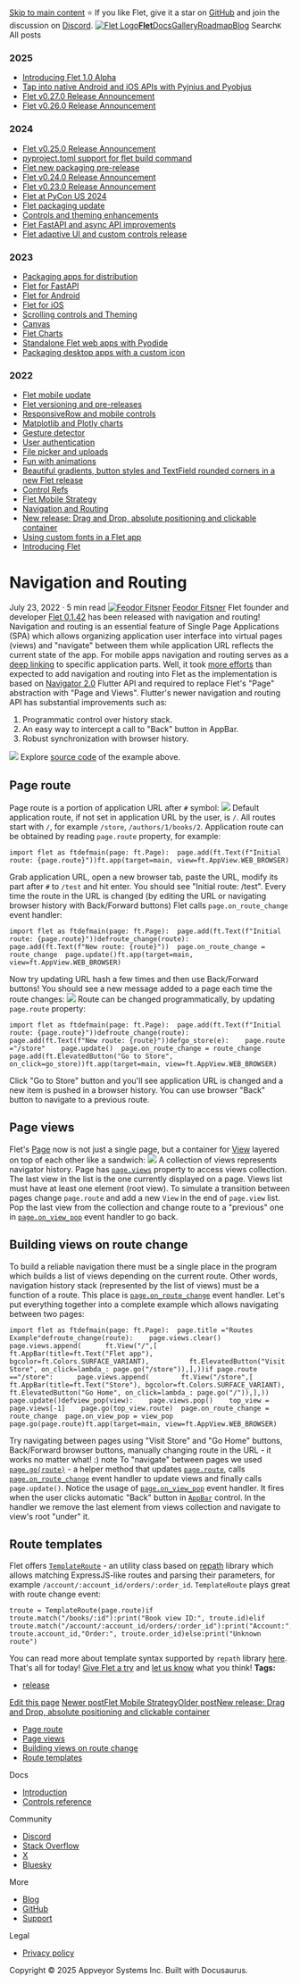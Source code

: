 [Skip to main content](https://flet.dev/blog/navigation-and-routing/#__docusaurus_skipToContent_fallback)
⭐️ If you like Flet, give it a star on [GitHub](https://github.com/flet-dev/flet) and join the discussion on [Discord](https://discord.gg/dzWXP8SHG8).
[![Flet Logo](https://flet.dev/img/logo.svg)**Flet**](https://flet.dev/)[Docs](https://flet.dev/docs/)[Gallery](https://flet.dev/gallery)[Roadmap](https://flet.dev/roadmap)[Blog](https://flet.dev/blog)
[](https://github.com/flet-dev/flet)
Search`K`
All posts
### 2025
  * [Introducing Flet 1.0 Alpha](https://flet.dev/blog/introducing-flet-1-0-alpha)
  * [Tap into native Android and iOS APIs with Pyjnius and Pyobjus](https://flet.dev/blog/tap-into-native-android-and-ios-apis-with-Pyjnius-and-pyobjus)
  * [Flet v0.27.0 Release Announcement](https://flet.dev/blog/flet-v-0-27-release-announcement)
  * [Flet v0.26.0 Release Announcement](https://flet.dev/blog/flet-v-0-26-release-announcement)


### 2024
  * [Flet v0.25.0 Release Announcement](https://flet.dev/blog/flet-v-0-25-release-announcement)
  * [pyproject.toml support for flet build command](https://flet.dev/blog/pyproject-toml-support-for-flet-build-command)
  * [Flet new packaging pre-release](https://flet.dev/blog/flet-new-packaging-pre-release)
  * [Flet v0.24.0 Release Announcement](https://flet.dev/blog/flet-v-0-24-release-announcement)
  * [Flet v0.23.0 Release Announcement](https://flet.dev/blog/flet-v-0-23-release-announcement)
  * [Flet at PyCon US 2024](https://flet.dev/blog/flet-at-pycon-us-2024)
  * [Flet packaging update](https://flet.dev/blog/flet-packaging-update)
  * [Controls and theming enhancements](https://flet.dev/blog/controls-and-theming-enhancements)
  * [Flet FastAPI and async API improvements](https://flet.dev/blog/flet-fastapi-and-async-api-improvements)
  * [Flet adaptive UI and custom controls release](https://flet.dev/blog/flet-adaptive-and-custom-controls)


### 2023
  * [Packaging apps for distribution](https://flet.dev/blog/packaging-apps-for-distribution)
  * [Flet for FastAPI](https://flet.dev/blog/flet-for-fastapi)
  * [Flet for Android](https://flet.dev/blog/flet-for-android)
  * [Flet for iOS](https://flet.dev/blog/flet-for-ios)
  * [Scrolling controls and Theming](https://flet.dev/blog/scrolling-controls-and-theming)
  * [Canvas](https://flet.dev/blog/canvas)
  * [Flet Charts](https://flet.dev/blog/flet-charts)
  * [Standalone Flet web apps with Pyodide](https://flet.dev/blog/standalone-flet-web-apps-with-pyodide)
  * [Packaging desktop apps with a custom icon](https://flet.dev/blog/packaging-desktop-apps-with-custom-icon)


### 2022
  * [Flet mobile update](https://flet.dev/blog/flet-mobile-update)
  * [Flet versioning and pre-releases](https://flet.dev/blog/flet-versioning-and-pre-releases)
  * [ResponsiveRow and mobile controls](https://flet.dev/blog/responsive-row-and-mobile-controls)
  * [Matplotlib and Plotly charts](https://flet.dev/blog/matplotlib-and-plotly-charts)
  * [Gesture detector](https://flet.dev/blog/gesture-detector)
  * [User authentication](https://flet.dev/blog/user-authentication)
  * [File picker and uploads](https://flet.dev/blog/file-picker-and-uploads)
  * [Fun with animations](https://flet.dev/blog/fun-with-animations)
  * [Beautiful gradients, button styles and TextField rounded corners in a new Flet release](https://flet.dev/blog/gradients-button-textfield-styles)
  * [Control Refs](https://flet.dev/blog/control-refs)
  * [Flet Mobile Strategy](https://flet.dev/blog/flet-mobile-strategy)
  * [Navigation and Routing](https://flet.dev/blog/navigation-and-routing)
  * [New release: Drag and Drop, absolute positioning and clickable container](https://flet.dev/blog/drag-and-drop-release)
  * [Using custom fonts in a Flet app](https://flet.dev/blog/using-custom-fonts-in-flet-app)
  * [Introducing Flet](https://flet.dev/blog/introducing-flet)


# Navigation and Routing
July 23, 2022 · 5 min read
[![Feodor Fitsner](https://avatars0.githubusercontent.com/u/5041459?s=400&v=4)](ttps://github.com/FeodorFitsner)
[Feodor Fitsner](ttps://github.com/FeodorFitsner)
Flet founder and developer
[](https://github.com/FeodorFitsner "GitHub")[](https://x.com/fletdev "X")
[Flet 0.1.42](https://pypi.org/project/flet/0.1.42/) has been released with navigation and routing!
Navigation and routing is an essential feature of Single Page Applications (SPA) which allows organizing application user interface into virtual pages (views) and "navigate" between them while application URL reflects the current state of the app.
For mobile apps navigation and routing serves as a [deep linking](https://docs.flutter.dev/development/ui/navigation/deep-linking) to specific application parts.
Well, it took [more efforts](https://github.com/flet-dev/flet/pull/95/files) than expected to add navigation and routing into Flet as the implementation is based on [Navigator 2.0](https://medium.com/flutter/learning-flutters-new-navigation-and-routing-system-7c9068155ade) Flutter API and required to replace Flet's "Page" abstraction with "Page and Views". Flutter's newer navigation and routing API has substantial improvements such as:
  1. Programmatic control over history stack.
  2. An easy way to intercept a call to "Back" button in AppBar.
  3. Robust synchronization with browser history.

![](https://flet.dev/img/docs/navigation-routing/routing-app-example.gif)
Explore [source code](https://github.com/flet-dev/examples/blob/main/python/apps/routing-navigation/building-views-on-route-change.py) of the example above.
## Page route[​](https://flet.dev/blog/navigation-and-routing/#page-route "Direct link to Page route")
Page route is a portion of application URL after `#` symbol:
![](https://flet.dev/img/docs/navigation-routing/page-address-route.png)
Default application route, if not set in application URL by the user, is `/`. All routes start with `/`, for example `/store`, `/authors/1/books/2`.
Application route can be obtained by reading `page.route` property, for example:
```
import flet as ftdefmain(page: ft.Page):  page.add(ft.Text(f"Initial route: {page.route}"))ft.app(target=main, view=ft.AppView.WEB_BROWSER)
```

Grab application URL, open a new browser tab, paste the URL, modify its part after `#` to `/test` and hit enter. You should see "Initial route: /test".
Every time the route in the URL is changed (by editing the URL or navigating browser history with Back/Forward buttons) Flet calls `page.on_route_change` event handler:
```
import flet as ftdefmain(page: ft.Page):  page.add(ft.Text(f"Initial route: {page.route}"))defroute_change(route):    page.add(ft.Text(f"New route: {route}"))  page.on_route_change = route_change  page.update()ft.app(target=main, view=ft.AppView.WEB_BROWSER)
```

Now try updating URL hash a few times and then use Back/Forward buttons! You should see a new message added to a page each time the route changes:
![](https://flet.dev/img/docs/navigation-routing/page-route-change-event.gif)
Route can be changed programmatically, by updating `page.route` property:
```
import flet as ftdefmain(page: ft.Page):  page.add(ft.Text(f"Initial route: {page.route}"))defroute_change(route):    page.add(ft.Text(f"New route: {route}"))defgo_store(e):    page.route ="/store"    page.update()  page.on_route_change = route_change  page.add(ft.ElevatedButton("Go to Store", on_click=go_store))ft.app(target=main, view=ft.AppView.WEB_BROWSER)
```

Click "Go to Store" button and you'll see application URL is changed and a new item is pushed in a browser history. You can use browser "Back" button to navigate to a previous route.
## Page views[​](https://flet.dev/blog/navigation-and-routing/#page-views "Direct link to Page views")
Flet's [Page](https://flet.dev/docs/controls/page) now is not just a single page, but a container for [View](https://flet.dev/docs/controls/view) layered on top of each other like a sandwich:
![](https://flet.dev/img/docs/navigation-routing/page-views.svg)
A collection of views represents navigator history. Page has [`page.views`](https://flet.dev/docs/controls/page#views) property to access views collection.
The last view in the list is the one currently displayed on a page. Views list must have at least one element (root view).
To simulate a transition between pages change `page.route` and add a new `View` in the end of `page.view` list.
Pop the last view from the collection and change route to a "previous" one in [`page.on_view_pop`](https://flet.dev/docs/controls/page#on_view_pop) event handler to go back.
## Building views on route change[​](https://flet.dev/blog/navigation-and-routing/#building-views-on-route-change "Direct link to Building views on route change")
To build a reliable navigation there must be a single place in the program which builds a list of views depending on the current route. Other words, navigation history stack (represented by the list of views) must be a function of a route.
This place is [`page.on_route_change`](https://flet.dev/docs/controls/page#on_route_change) event handler.
Let's put everything together into a complete example which allows navigating between two pages:
```
import flet as ftdefmain(page: ft.Page):  page.title ="Routes Example"defroute_change(route):    page.views.clear()    page.views.append(      ft.View("/",[          ft.AppBar(title=ft.Text("Flet app"), bgcolor=ft.Colors.SURFACE_VARIANT),          ft.ElevatedButton("Visit Store", on_click=lambda_: page.go("/store")),],))if page.route =="/store":      page.views.append(        ft.View("/store",[            ft.AppBar(title=ft.Text("Store"), bgcolor=ft.Colors.SURFACE_VARIANT),            ft.ElevatedButton("Go Home", on_click=lambda_: page.go("/")),],))    page.update()defview_pop(view):    page.views.pop()    top_view = page.views[-1]    page.go(top_view.route)  page.on_route_change = route_change  page.on_view_pop = view_pop  page.go(page.route)ft.app(target=main, view=ft.AppView.WEB_BROWSER)
```

Try navigating between pages using "Visit Store" and "Go Home" buttons, Back/Forward browser buttons, manually changing route in the URL - it works no matter what! :)
note
To "navigate" between pages we used [`page.go(route)`](https://flet.dev/docs/controls/page#goroute) - a helper method that updates [`page.route`](https://flet.dev/docs/controls/page#route), calls [`page.on_route_change`](https://flet.dev/docs/controls/page#on_route_change) event handler to update views and finally calls `page.update()`.
Notice the usage of [`page.on_view_pop`](https://flet.dev/docs/controls/page#on_view_pop) event handler. It fires when the user clicks automatic "Back" button in [`AppBar`](https://flet.dev/docs/controls/appbar) control. In the handler we remove the last element from views collection and navigate to view's root "under" it.
## Route templates[​](https://flet.dev/blog/navigation-and-routing/#route-templates "Direct link to Route templates")
Flet offers [`TemplateRoute`](https://github.com/flet-dev/flet/blob/main/sdk/python/packages/flet-core/src/flet_core/template_route.py) - an utility class based on [repath](https://github.com/nickcoutsos/python-repath) library which allows matching ExpressJS-like routes and parsing their parameters, for example `/account/:account_id/orders/:order_id`.
`TemplateRoute` plays great with route change event:
```
troute = TemplateRoute(page.route)if troute.match("/books/:id"):print("Book view ID:", troute.id)elif troute.match("/account/:account_id/orders/:order_id"):print("Account:", troute.account_id,"Order:", troute.order_id)else:print("Unknown route")
```

You can read more about template syntax supported by `repath` library [here](https://github.com/nickcoutsos/python-repath#parameters).
That's all for today!
[Give Flet a try](https://flet.dev/docs) and [let us know](https://discord.gg/dzWXP8SHG8) what you think!
**Tags:**
  * [release](https://flet.dev/blog/tags/release)


[Edit this page](https://github.com/flet-dev/website/edit/main/blog/2022-07-23-navigation-and-routing.md)
[Newer postFlet Mobile Strategy](https://flet.dev/blog/flet-mobile-strategy)[Older postNew release: Drag and Drop, absolute positioning and clickable container](https://flet.dev/blog/drag-and-drop-release)
  * [Page route](https://flet.dev/blog/navigation-and-routing/#page-route)
  * [Page views](https://flet.dev/blog/navigation-and-routing/#page-views)
  * [Building views on route change](https://flet.dev/blog/navigation-and-routing/#building-views-on-route-change)
  * [Route templates](https://flet.dev/blog/navigation-and-routing/#route-templates)


Docs
  * [Introduction](https://flet.dev/docs)
  * [Controls reference](https://flet.dev/docs/controls)


Community
  * [Discord](https://discord.gg/dzWXP8SHG8)
  * [Stack Overflow](https://stackoverflow.com/questions/tagged/flet)
  * [X](https://x.com/fletdev)
  * [Bluesky](https://bsky.app/profile/fletdev.bsky.social)


More
  * [Blog](https://flet.dev/blog)
  * [GitHub](https://github.com/flet-dev/flet)
  * [Support](https://flet.dev/support)


Legal
  * [Privacy policy](https://flet.dev/privacy-policy)


Copyright © 2025 Appveyor Systems Inc. Built with Docusaurus.
